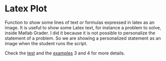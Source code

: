 # Latex Plot

Function to show some lines of text or formulas expressed in latex as an image. It is useful to show some Latex text, for instance a problem to solve, inside Matlab Grader. I did it because it is not possible to personalize the statement of a problem. So we are showing a personalized statement as an image when the student runs the script.

Check the [test](./test/) and the [examples](../../examples/) 3 and 4 for more details. 
